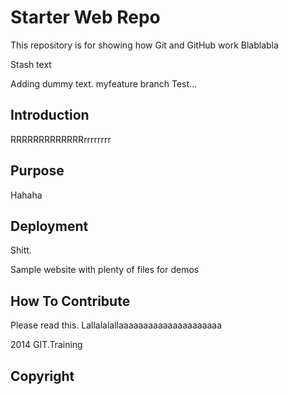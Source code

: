 # Starter Web Repo

This repository is for showing how Git and GitHub work
Blablabla

Stash text

Adding dummy text.
myfeature branch Test...

## Introduction
RRRRRRRRRRRRRrrrrrrrr

## Purpose
Hahaha

## Deployment

Shitt.

Sample website with plenty of files for demos

## How To Contribute

Please read this.
Lallalalallaaaaaaaaaaaaaaaaaaaaa

2014 GIT.Training

## Copyright
